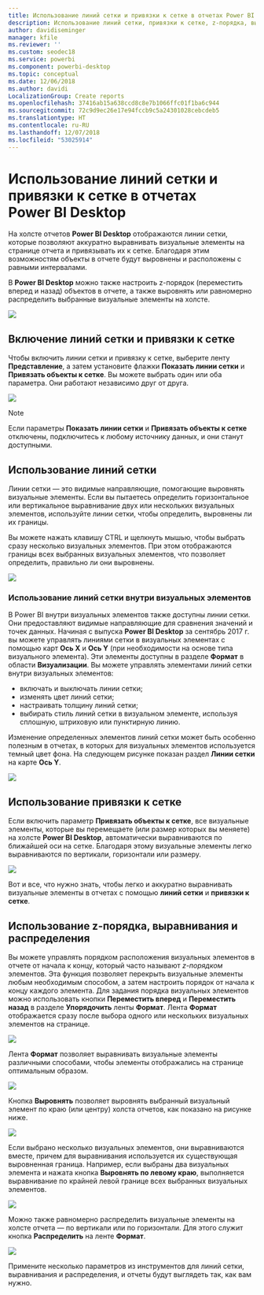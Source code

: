 ```yaml
---
title: Использование линий сетки и привязки к сетке в отчетах Power BI Desktop
description: Использование линий сетки, привязки к сетке, z-порядка, выравнивания и распределения в отчетах Power BI Desktop
author: davidiseminger
manager: kfile
ms.reviewer: ''
ms.custom: seodec18
ms.service: powerbi
ms.component: powerbi-desktop
ms.topic: conceptual
ms.date: 12/06/2018
ms.author: davidi
LocalizationGroup: Create reports
ms.openlocfilehash: 37416ab15a638ccd8c8e7b1066ffc01f1ba6c944
ms.sourcegitcommit: 72c9d9ec26e17e94fccb9c5a24301028cebcdeb5
ms.translationtype: HT
ms.contentlocale: ru-RU
ms.lasthandoff: 12/07/2018
ms.locfileid: "53025914"
---
```

# <a name="use-gridlines-and-snap-to-grid-in-power-bi-desktop-reports"></a>Использование линий сетки и привязки к сетке в отчетах Power BI Desktop
На холсте отчетов **Power BI Desktop** отображаются линии сетки, которые позволяют аккуратно выравнивать визуальные элементы на странице отчета и привязывать их к сетке. Благодаря этим возможностям объекты в отчете будут выровнены и расположены с равными интервалами.

В **Power BI Desktop** можно также настроить z-порядок (переместить вперед и назад) объектов в отчете, а также выровнять или равномерно распределить выбранные визуальные элементы на холсте.

![](media/desktop-gridlines-snap-to-grid/snap-to-grid_0.png)

## <a name="enabling-gridlines-and-snap-to-grid"></a>Включение линий сетки и привязки к сетке
Чтобы включить линии сетки и привязку к сетке, выберите ленту **Представление**, а затем установите флажки **Показать линии сетки** и **Привязать объекты к сетке**. Вы можете выбрать один или оба параметра. Они работают независимо друг от друга.

![](media/desktop-gridlines-snap-to-grid/snap-to-grid_1.png)

> [!NOTE]
> Если параметры **Показать линии сетки** и **Привязать объекты к сетке** отключены, подключитесь к любому источнику данных, и они станут доступными.

## <a name="using-gridlines"></a>Использование линий сетки
Линии сетки — это видимые направляющие, помогающие выровнять визуальные элементы. Если вы пытаетесь определить горизонтальное или вертикальное выравнивание двух или нескольких визуальных элементов, используйте линии сетки, чтобы определить, выровнены ли их границы.

Вы можете нажать клавишу CTRL и щелкнуть мышью, чтобы выбрать сразу несколько визуальных элементов. При этом отображаются границы всех выбранных визуальных элементов, что позволяет определить, правильно ли они выровнены.

![](media/desktop-gridlines-snap-to-grid/snap-to-grid_2.png)

### <a name="using-gridlines-inside-visuals"></a>Использование линий сетки внутри визуальных элементов
В Power BI внутри визуальных элементов также доступны линии сетки. Они предоставляют видимые направляющие для сравнения значений и точек данных. Начиная с выпуска **Power BI Desktop** за сентябрь 2017 г. вы можете управлять линиями сетки в визуальных элементах с помощью карт **Ось Х** и **Ось Y** (при необходимости на основе типа визуального элемента). Эти элементы доступны в разделе **Формат** в области **Визуализации**. Вы можете управлять элементами линий сетки внутри визуальных элементов:

* включать и выключать линии сетки;
* изменять цвет линий сетки;
* настраивать толщину линий сетки;
* выбирать стиль линий сетки в визуальном элементе, используя сплошную, штриховую или пунктирную линию.

Изменение определенных элементов линий сетки может быть особенно полезным в отчетах, в которых для визуальных элементов используется темный цвет фона. На следующем рисунке показан раздел **Линии сетки** на карте **Ось Y**.

![](media/desktop-gridlines-snap-to-grid/snap-to-grid_9.png)

## <a name="using-snap-to-grid"></a>Использование привязки к сетке
Если включить параметр **Привязать объекты к сетке**, все визуальные элементы, которые вы перемещаете (или размер которых вы меняете) на холсте **Power BI Desktop**, автоматически выравниваются по ближайшей оси на сетке. Благодаря этому визуальные элементы легко выравниваются по вертикали, горизонтали или размеру.

![](media/desktop-gridlines-snap-to-grid/snap-to-grid_3.png)

Вот и все, что нужно знать, чтобы легко и аккуратно выравнивать визуальные элементы в отчетах с помощью **линий сетки** и **привязки к сетке**.

## <a name="using-z-order-align-and-distribute"></a>Использование z-порядка, выравнивания и распределения
Вы можете управлять порядком расположения визуальных элементов в отчете от начала к концу, который часто называют *z-порядком* элементов. Эта функция позволяет перекрыть визуальные элементы любым необходимым способом, а затем настроить порядок от начала к концу каждого элемента. Для задания порядка визуальных элементов можно использовать кнопки **Переместить вперед** и **Переместить назад** в разделе **Упорядочить** ленты **Формат**. Лента **Формат** отображается сразу после выбора одного или нескольких визуальных элементов на странице.

![](media/desktop-gridlines-snap-to-grid/snap-to-grid_4.png)

Лента **Формат** позволяет выравнивать визуальные элементы различными способами, чтобы элементы отображались на странице оптимальным образом.

![](media/desktop-gridlines-snap-to-grid/snap-to-grid_5.png)

Кнопка **Выровнять** позволяет выровнять выбранный визуальный элемент по краю (или центру) холста отчетов, как показано на рисунке ниже.

![](media/desktop-gridlines-snap-to-grid/snap-to-grid_6.png)

Если выбрано несколько визуальных элементов, они выравниваются вместе, причем для выравнивания используется их существующая выровненная граница. Например, если выбраны два визуальных элемента и нажата кнопка **Выровнять по левому краю**, выполняется выравнивание по крайней левой границе всех выбранных визуальных элементов.

![](media/desktop-gridlines-snap-to-grid/snap-to-grid_7.png)

Можно также равномерно распределить визуальные элементы на холсте отчета — по вертикали или по горизонтали. Для этого служит кнопка **Распределить** на ленте **Формат**.

![](media/desktop-gridlines-snap-to-grid/snap-to-grid_8.png)

Примените несколько параметров из инструментов для линий сетки, выравнивания и распределения, и отчеты будут выглядеть так, как вам нужно.


